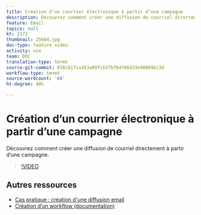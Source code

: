 ```yaml
---
title: Création d’un courrier électronique à partir d’une campagne
description: Découvrez comment créer une diffusion de courriel directement à partir d’une campagne.
feature: Email
topics: null
kt: 2172
thumbnail: 25604.jpg
doc-type: feature video
activity: use
team: DOC
translation-type: tm+mt
source-git-commit: 838c617ca163a09fcb57b7b4706433e98869bc3d
workflow-type: tm+mt
source-wordcount: '66'
ht-degree: 48%

---
```



# Création d’un courrier électronique à partir d’une campagne

Découvrez comment créer une diffusion de courriel directement à partir d’une campagne.

>[!VIDEO](https://video.tv.adobe.com/v/25604?quality=12)

## Autres ressources

* [Cas pratique : création d&#39;une diffusion email](https://docs.adobe.com/content/help/fr-FR/campaign-classic/using/designing-content/editing-html-content/use-case--creating-an-email-delivery.html)
* [Création d’un workflow (documentation)](https://docs.adobe.com/content/help/fr-FR/campaign-classic/using/automating-with-workflows/general-operation/building-a-workflow.html)
